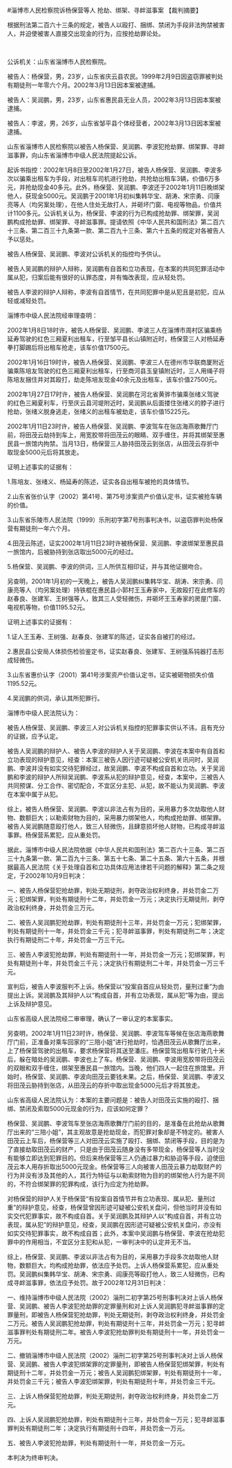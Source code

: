 #淄博市人民检察院诉杨保营等人 抢劫、绑架、寻衅滋事案 
【裁判摘要】

根据刑法第二百六十三条的规定，被告人以殴打、捆绑、禁闭为手段非法拘禁被害人，并迫使被害人直接交出现金的行为，应按抢劫罪论处。

 

公诉机关：山东省淄博市人民检察院。

被告人：杨保营，男，23岁，山东省庆云县农民。1999年2月9日因盗窃罪被判处有期徒刑一年零六个月。2002年3月13日因本案被逮捕。

被告人：吴润鹏，男，23岁，山东省惠民县无业人员，2002年3月13日因本案被逮捕。

被告人：李波，男，26岁，山东省邹平县个体经营者，2002年3月13日因本案被逮捕。

山东省淄博市人民检察院以被告人杨保营、吴润鹏、李波犯抢劫罪、绑架罪、寻衅滋事罪，向山东省淄博市中级人民法院提起公诉。

起诉书指控：2002年1月8日至2002年1月27日，被告人杨保营、吴润鹏、李波多次以骗乘出租车为手段，对出租车司机进行抢劫，共抢劫出租车3辆，价值6万多元，并抢劫现金40多元。此外，杨保营、吴润鹏、李波还于2002年1月11日晚绑架他人，获现金5000元。吴润鹏于2001年1月初纠集韩华宝、胡涛、宋宗勇、闫康亮等人（均另案处理），在他人住处无故打人，并砸坏门窗、电视等物品，价值共计1100多元。公诉机关认为，杨保营、李波的行为已构成抢劫罪、绑架罪，吴润鹏构成抢劫罪、绑架罪、寻衅滋事罪。提请依照《中华人民共和国刑法》第二百六十三条、第二百三十九条第一款、第二百九十三条、第六十五条的规定对各被告人予以惩处。

被告人杨保营、吴润鹏、李波对公诉机关的指控均予供认。

被告人吴润鹏的辩护人辩称，吴润鹏有自首和立功表现，在本案的共同犯罪活动中属从犯，归案后能有很好的认罪态度，并有悔改表现，应从轻处罚。

被告人李波的辩护人辩称，李波有自首情节，在共同犯罪中是从犯且是初犯，应从轻或减轻处罚。

淄博市中级人民法院经审理查明：

2002年1月8日18时许，被告人杨保营、吴润鹏、李波三人在淄博市周村区骗乘杨延寿驾驶的红色三厢夏利出租车，行至邹平县长山镇附近时，杨保营三人对杨延寿拳打脚踢后将出租车抢走，该车价值17500元。

2002年1月16日19时许，被告人杨保营、吴润鹏、李波三人在德州市华联商厦附近骗乘陈培友驾驶的红色三厢夏利出租车，行至商河县玉皇镇附近时，三人用绳子将陈培友捆住并对其殴打，劫走陈培友现金40余元及出租车，该车价值27500元。

2002年1月27日17时许，被告人杨保营、吴润鹏在河北省黄骅市骗乘张绪义驾驶的红色三厢夏利车，行至庆云县河堤附近时，吴润鹏从后面搂住张绪义的脖子进行抢劫，张绪义脱身逃走，张绪义的出租车被劫走，该车价值15225元。

2002年1月11日23时许，被告人杨保营、吴润鹏、李波驾车在张店海燕歌舞厅门前，将田茂云劫持到车上，用宽胶带将田茂云的眼睛、双手缠住，并将其绑架至惠民县一旅馆内拘禁。当月13日，杨保营三人胁持田茂云到张店，从田茂云存折中取现金5000元后将其放走。

证明上述事实的证据有：

1.陈培友、张绪义、杨延寿的陈述，证实各自出租车被抢的具体情节。

2.山东省张价认字（2002）第41号、第75号涉案资产价值认定书，证实被抢车辆的价值。

3.山东省乐陵市人民法院（1999）乐刑初字第7号刑事判决书，以盗窃罪判处杨保营有期徒刑一年六个月。

4.田茂云陈述，证实2002年1月11日23时许被杨保营、吴润鹏、李波绑架至惠民县一旅馆内，后被胁持到张店取出5000元的经过。

5.杨保营、吴润鹏、李波的供词，三人所供互相印证，并与其他证据吻合。

另查明，2001年1月初的一天晚上，被告人吴润鹏纠集韩华宝、胡涛、宋宗勇、闫康亮等人（均另案处理）持铁棍在惠民县小郭村王玉寿家中，无故殴打在此修车的赵春良、张建军、王树强等人，致其三人受轻微伤，并砸坏王玉寿家的房屋门窗、电视机等物，价值1195.52元。

证明上述事实的证据有：

1.证人王玉寿、王树强、赵春良、张建军的陈述，证实各自被打的经过。

2.惠民县公安局人体损伤检验鉴定书，证实赵春良、张建军、王树强系钝器打击形成轻微伤。

3.山东省惠价认字（2001）第41号涉案资产价值认定书，证实被砸物损失价值1195.52元。

4.吴润鹏的供词，承认其所犯罪行。

淄博市中级人民法院认为：

被告人杨保营、吴润鹏、李波三人对公诉机关指控的犯罪事实供认不讳，且有充分的证据，应予认定。

被告人吴润鹏的辩护人、被告人李波的辩护人关于吴润鹏、李波在本案中有自首和立功表现的辩护意见，经查：本案三被告人因行迹可疑被公安机关讯问时，吴润鹏、李波并没有如实交待犯罪经过，故吴润鹏、李波不构成自首和立功。关于吴润鹏和李波的辩护人所辩吴润鹏、李波系从犯的辩护意见，经查，本案中，三被告人共同预谋、分工合作、密切配合，不宜区分主犯、从犯，故不能认为吴润鹏、李波在本案中属于从犯。

综上，被告人杨保营、吴润鹏、李波以非法占有为目的，采用暴力多次劫取他人财物、数额巨大；以勒索财物为目的，采用暴力绑架他人，均构成抢劫罪、绑架罪。被告人吴润鹏随意殴打他人，致三人轻微伤，且肆意损坏他人财物，已构成寻衅滋事罪。杨保营系累犯，应从重处罚。

据此，淄博市中级人民法院依据《中华人民共和国刑法》第二百六十三条、第二百三十九条第一款、第二百九十三条、第五十七条、第二十五条、第六十五条，并根据最高人民法院《关于处理自首和立功具体应用法律若干问题的解释》第二条之规定，于2002年10月9日判决：

一、被告人杨保营犯抢劫罪，判处无期徒刑，剥夺政治权利终身，并处罚金二万元；犯绑架罪，判处有期徒刑十二年，并处罚金一万元；决定执行无期徒刑，剥夺政治权利终身，并处罚金三万元。

二、被告人吴润鹏犯抢劫罪，判处有期徒刑十三年，并处罚金一万元；犯绑架罪，判处有期徒刑十一年，并处罚金三千元；犯寻衅滋事罪，判处有期徒刑二年；决定执行有期徒刑二十年，并处罚金一万三千元。

三、被告人李波犯抢劫罪，判处有期徒刑十一年，并处罚金一万元；犯绑架罪，判处有期徒刑十年，并处罚金三千元；决定执行有期徒刑二十年，并处罚金一万三千元。

宣判后，被告人李波服判不上诉。杨保营以“投案自首应从轻处罚，量刑过重”为由提出上诉。吴润鹏及其辩护人以“构成自首，并有立功表现，属从犯”等为由，提出上诉及辩护意见。

山东省高级人民法院经二审审理，确认了一审认定的本案事实。

另查明，2002年1月11日23时许，杨保营、吴润鹏、李波驾车等候在张店海燕歌舞厅门前，正准备对乘车回家的“三陪小姐”进行抢劫时，恰遇田茂云从歌舞厅出来，上了杨保营驾驶的出租车，要求杨保营将其送至潘庄。杨保营驾出租车行驶几十米后，躲在暗处的吴润鹏、李波也上了车。杨保营、吴润鹏、李波用宽胶带将田茂云的双眼和双手缠住，绑架至惠民县一旅馆内。当晚，他们四人一起住在旅馆里。开始时，杨保营、吴润鹏、李波向田茂云要钱未果。之后，杨保营、吴润鹏、李波又将田茂云胁持到张店，从田茂云的存折中取出现金5000元后才将其放走。

山东省高级人民法院认为：本案的主要问题是：被告人对田茂云实施的殴打、捆绑、禁闭及索取5000元现金的行为，应该如何定罪？

杨保营、吴润鹏、李波驾车至张店海燕歌舞厅门前的目的，是准备在此抢劫从歌舞厅出来的“三陪小姐”，其主观故意是抢劫现金，而犯罪对象却是不特定的。被害人田茂云上车后，杨保营等三人对田茂云实施了殴打、捆绑、禁闭等手段，目的是为了直接劫取田茂云的财产，只是由于田茂云随身没有多带现金，杨保营等人当时没有能够立即达到犯罪目的。但后来杨保营等三人仍通过暴力和胁迫等手段，迫使田茂云本人用存折取出5000元现金。杨保营等三人向被害人田茂云暴力劫取财产的行为并没有涉及其他的人，其行为特征与以勒索财物为目的的绑架他人行为是不同的，不符合绑架罪的犯罪构成，该行为应定为抢劫罪。

对杨保营的辩护人关于杨保营“有投案自首情节并有立功表现、属从犯、量刑过重”的辩护意见，经查，杨保营曾因形迹可疑被公安机关盘问，但他当时并没有如实交代犯罪事实，故不构成自首。关于吴润鹏及其辩护人以“构成自首，并有立功表现，属从犯”的辩护意见，经查，吴润鹏在因形迹可疑被公安机关盘问，亦没有如实交待犯罪事实，故不构成自首；此外，本案中吴润鹏与杨保营、李波在抢劫犯罪中的作用相当，不宜区分主犯和从犯，一审判决中的认定并无不当。

综上，杨保营、吴润鹏、李波以非法占有为目的，采用暴力手段多次劫取他人财物，数额巨大，均构成抢劫罪，依法应予处罚。上诉人杨保营系累犯，应从重处罚。吴润鹏纠集韩华宝、胡涛、宋宗勇、阎康亮等殴打他人，致三人轻微伤，已构成寻衅滋事罪，依法应予处罚。故于2002年12月31日判决：

一、维持淄博市中级人民法院（2002）淄刑二初字第25号刑事判决对上诉人杨保营、吴润鹏、被告人李波犯抢劫罪的定罪量刑和对上诉人吴润鹏犯寻衅滋事罪的定罪量刑，即被告人杨保营犯抢劫罪，判处无期徒刑，剥夺政治权利终身，并处罚金二万元。被告人吴润鹏犯抢劫罪，判处有期徒刑十三年，并处罚金一万元；犯寻衅滋事罪判处有期徒刑二年。被告人李波犯抢劫罪判处有期徒刑十一年，并处罚金一万元。

二、撤销淄博市中级人民法院（2002）淄刑二初字第25号刑事判决对上诉人杨保营、吴润鹏、被告人李波犯绑架罪的定罪量刑，即被告人杨保营犯绑架罪，判处有期徒刑十二年，并处罚金一万元；被告人吴润鹏犯绑架罪，判处有期徒刑十一年，并处罚金三千元；被告人李波犯绑架罪，判处有期徒刑十年，并处罚金三千元。

三、上诉人杨保营犯抢劫罪，判处无期徒刑，剥夺政治权利终身，并处罚金二万元。

四、上诉人吴润鹏犯抢劫罪，判处有期徒刑十三年，并处罚金一万元；犯寻衅滋事罪判处有期徒刑二年；决定执行有期徒刑十四年，并处罚金一万元。

五、被告人李波犯抢劫罪，判处有期徒刑十一年，并处罚金一万元。

本判决为终审判决。


